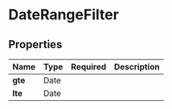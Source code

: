 # DateRangeFilter



## Properties

| Name | Type | Required | Description |
| ------------ | ------------- | ------------- | ------------- |
| **gte** | Date |  |  |
**lte** | Date |  |  |


